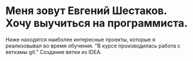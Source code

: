 # Меня зовут Евгений Шестаков. Хочу выучиться на программиста.
Ниже находятся наиболее интересные проекты, которые я реализовывал во время обучения.
"В курсе производилась работа с веткамы git."
Создание ветки из IDEA.